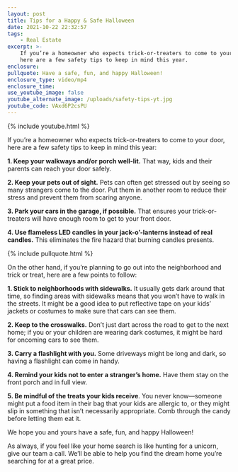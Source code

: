 ```yaml
---
layout: post
title: Tips for a Happy & Safe Halloween
date: 2021-10-22 22:32:57
tags:
    - Real Estate
excerpt: >-
    If you’re a homeowner who expects trick-or-treaters to come to your door,
    here are a few safety tips to keep in mind this year.
enclosure:
pullquote: Have a safe, fun, and happy Halloween!
enclosure_type: video/mp4
enclosure_time:
use_youtube_image: false
youtube_alternate_image: /uploads/safety-tips-yt.jpg
youtube_code: VAxd6P2csPU
---
```

{% include youtube.html %}

If you’re a homeowner who expects trick-or-treaters to come to your door, here are a few safety tips to keep in mind this year:

**1\. Keep your walkways and/or porch well-lit.** That way, kids and their parents can reach your door safely.

**2\. Keep your pets out of sight.** Pets can often get stressed out by seeing so many strangers come to the door. Put them in another room to reduce their stress and prevent them from scaring anyone.

**3\. Park your cars in the garage, if possible.** That ensures your trick-or-treaters will have enough room to get to your front door.

**4\. Use flameless LED candles in your jack-o’-lanterns instead of real candles.** This eliminates the fire hazard that burning candles presents.

{% include pullquote.html %}

On the other hand, if you’re planning to go out into the neighborhood and trick or treat, here are a few points to follow:

**1\. Stick to neighborhoods with sidewalks.** It usually gets dark around that time, so finding areas with sidewalks means that you won’t have to walk in the streets. It might be a good idea to put reflective tape on your kids’ jackets or costumes to make sure that cars can see them.

**2\. Keep to the crosswalks.** Don’t just dart across the road to get to the next home; if you or your children are wearing dark costumes, it might be hard for oncoming cars to see them.

**3\. Carry a flashlight with you.** Some driveways might be long and dark, so having a flashlight can come in handy.

**4\. Remind your kids not to enter a stranger’s home.** Have them stay on the front porch and in full view.

**5\. Be mindful of the treats your kids receive**. You never know—someone might put a food item in their bag that your kids are allergic to, or they might slip in something that isn’t necessarily appropriate. Comb through the candy before letting them eat it.

We hope you and yours have a safe, fun, and happy Halloween\!

As always, if you feel like your home search is like hunting for a unicorn, give our team a call. We’ll be able to help you find the dream home you’re searching for at a great price.
